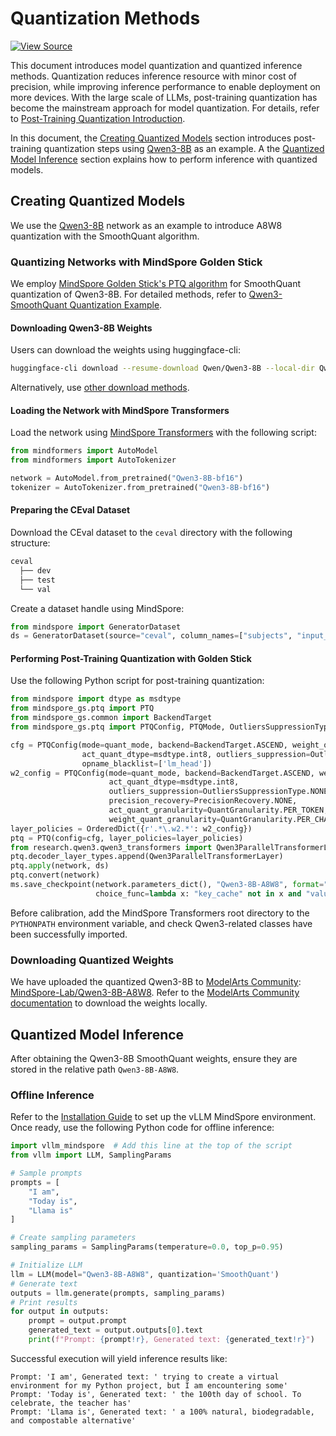 # Quantization Methods

[![View Source](https://mindspore-website.obs.cn-north-4.myhuaweicloud.com/website-images/master/resource/_static/logo_source_en.svg)](https://gitee.com/mindspore/docs/blob/master/docs/vllm_mindspore/docs/source_en/user_guide/supported_features/quantization/quantization.md)

This document introduces model quantization and quantized inference methods. Quantization reduces inference resource with minor cost of precision, while improving inference performance to enable deployment on more devices. With the large scale of LLMs, post-training quantization has become the mainstream approach for model quantization. For details, refer to [Post-Training Quantization Introduction](https://gitee.com/mindspore/golden-stick/blob/master/mindspore_gs/ptq/README_CN.md).

In this document, the [Creating Quantized Models](#creating-quantized-models) section introduces post-training quantization steps using [Qwen3-8B](https://huggingface.co/Qwen/Qwen3-8B) as an example. A the [Quantized Model Inference](#quantized-model-inference) section explains how to perform inference with quantized models.

## Creating Quantized Models

We use the [Qwen3-8B](https://huggingface.co/Qwen/Qwen3-8B) network as an example to introduce A8W8 quantization with the SmoothQuant algorithm.

### Quantizing Networks with MindSpore Golden Stick

We employ [MindSpore Golden Stick's PTQ algorithm](https://gitee.com/mindspore/golden-stick/blob/master/mindspore_gs/ptq/ptq/README_CN.md) for SmoothQuant quantization of Qwen3-8B. For detailed methods, refer to [Qwen3-SmoothQuant Quantization Example](todo).

#### Downloading Qwen3-8B Weights

Users can download the weights using huggingface-cli:

```bash
huggingface-cli download --resume-download Qwen/Qwen3-8B --local-dir Qwen3-8B-bf16
```

Alternatively, use [other download methods](../../../getting_started/quick_start/quick_start.md#download-model).

#### Loading the Network with MindSpore Transformers

Load the network using [MindSpore Transformers](https://gitee.com/mindspore/mindformers) with the following script:

```python
from mindformers import AutoModel
from mindformers import AutoTokenizer

network = AutoModel.from_pretrained("Qwen3-8B-bf16")
tokenizer = AutoTokenizer.from_pretrained("Qwen3-8B-bf16")
```

#### Preparing the CEval Dataset

Download the CEval dataset to the `ceval` directory with the following structure:

```bash
ceval
  ├── dev
  ├── test
  └── val
```

Create a dataset handle using MindSpore:

```python
from mindspore import GeneratorDataset
ds = GeneratorDataset(source="ceval", column_names=["subjects", "input_ids", "labels"])
```

#### Performing Post-Training Quantization with Golden Stick

Use the following Python script for post-training quantization:

```python
from mindspore import dtype as msdtype
from mindspore_gs.ptq import PTQ
from mindspore_gs.common import BackendTarget
from mindspore_gs.ptq import PTQConfig, PTQMode, OutliersSuppressionType, QuantGranularity, PrecisionRecovery

cfg = PTQConfig(mode=quant_mode, backend=BackendTarget.ASCEND, weight_quant_dtype=msdtype.int8,
                act_quant_dtype=msdtype.int8, outliers_suppression=OutliersSuppressionType.SMOOTH,
                opname_blacklist=['lm_head'])
w2_config = PTQConfig(mode=quant_mode, backend=BackendTarget.ASCEND, weight_quant_dtype=msdtype.int8,
                      act_quant_dtype=msdtype.int8,
                      outliers_suppression=OutliersSuppressionType.NONE,
                      precision_recovery=PrecisionRecovery.NONE,
                      act_quant_granularity=QuantGranularity.PER_TOKEN,
                      weight_quant_granularity=QuantGranularity.PER_CHANNEL)
layer_policies = OrderedDict({r'.*\.w2.*': w2_config})
ptq = PTQ(config=cfg, layer_policies=layer_policies)
from research.qwen3.qwen3_transformers import Qwen3ParallelTransformerLayer
ptq.decoder_layer_types.append(Qwen3ParallelTransformerLayer)
ptq.apply(network, ds)
ptq.convert(network)
ms.save_checkpoint(network.parameters_dict(), "Qwen3-8B-A8W8", format="safetensors",
                   choice_func=lambda x: "key_cache" not in x and "value_cache" not in x and "float_weight" not in x)
```

Before calibration, add the MindSpore Transformers root directory to the `PYTHONPATH` environment variable, and check Qwen3-related classes have been successfully imported.

### Downloading Quantized Weights

We have uploaded the quantized Qwen3-8B to [ModelArts Community](https://modelers.cn): [MindSpore-Lab/Qwen3-8B-A8W8](https://modelers.cn/models/MindSpore-Lab/Qwen3-8B-A8W8). Refer to the [ModelArts Community documentation](https://modelers.cn/docs/zh/openmind-hub-client/0.9/basic_tutorial/download.html) to download the weights locally.

## Quantized Model Inference

After obtaining the Qwen3-8B SmoothQuant weights, ensure they are stored in the relative path `Qwen3-8B-A8W8`.

### Offline Inference

Refer to the [Installation Guide](../../../getting_started/installation/installation.md) to set up the vLLM MindSpore environment. Once ready, use the following Python code for offline inference:

```python
import vllm_mindspore  # Add this line at the top of the script
from vllm import LLM, SamplingParams

# Sample prompts
prompts = [
    "I am",
    "Today is",
    "Llama is"
]

# Create sampling parameters
sampling_params = SamplingParams(temperature=0.0, top_p=0.95)

# Initialize LLM
llm = LLM(model="Qwen3-8B-A8W8", quantization='SmoothQuant')
# Generate text
outputs = llm.generate(prompts, sampling_params)
# Print results
for output in outputs:
    prompt = output.prompt
    generated_text = output.outputs[0].text
    print(f"Prompt: {prompt!r}, Generated text: {generated_text!r}")
```

Successful execution will yield inference results like:

```text
Prompt: 'I am', Generated text: ' trying to create a virtual environment for my Python project, but I am encountering some'
Prompt: 'Today is', Generated text: ' the 100th day of school. To celebrate, the teacher has'
Prompt: 'Llama is', Generated text: ' a 100% natural, biodegradable, and compostable alternative'
```
